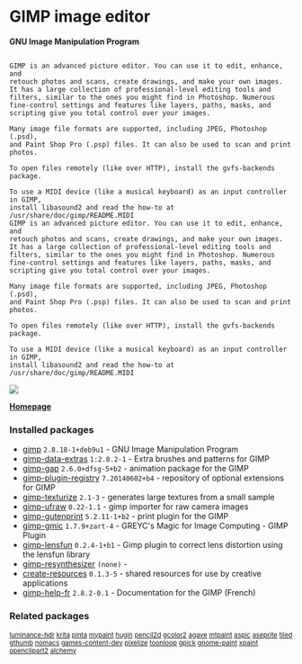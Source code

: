 # GIMP image editor

__GNU Image Manipulation Program__

```

GIMP is an advanced picture editor. You can use it to edit, enhance, and
retouch photos and scans, create drawings, and make your own images.
It has a large collection of professional-level editing tools and
filters, similar to the ones you might find in Photoshop. Numerous
fine-control settings and features like layers, paths, masks, and
scripting give you total control over your images.

Many image file formats are supported, including JPEG, Photoshop (.psd),
and Paint Shop Pro (.psp) files. It can also be used to scan and print
photos.

To open files remotely (like over HTTP), install the gvfs-backends
package.

To use a MIDI device (like a musical keyboard) as an input controller in GIMP,
install libasound2 and read the how-to at /usr/share/doc/gimp/README.MIDI
GIMP is an advanced picture editor. You can use it to edit, enhance, and
retouch photos and scans, create drawings, and make your own images.
It has a large collection of professional-level editing tools and
filters, similar to the ones you might find in Photoshop. Numerous
fine-control settings and features like layers, paths, masks, and
scripting give you total control over your images.

Many image file formats are supported, including JPEG, Photoshop (.psd),
and Paint Shop Pro (.psp) files. It can also be used to scan and print
photos.

To open files remotely (like over HTTP), install the gvfs-backends
package.

To use a MIDI device (like a musical keyboard) as an input controller in GIMP,
install libasound2 and read the how-to at /usr/share/doc/gimp/README.MIDI

```

[![](https://screenshots.debian.net/thumbnail-with-version/gimp/9001)](https://screenshots.debian.net/screenshot-with-version/gimp/9001)



**[Homepage](http://www.gimp.org/)**

### Installed packages

* [gimp](https://packages.debian.org/stretch/gimp) `2.8.18-1+deb9u1` - GNU Image Manipulation Program
* [gimp-data-extras](https://packages.debian.org/stretch/gimp-data-extras) `1:2.0.2-1` - Extra brushes and patterns for GIMP
* [gimp-gap](https://packages.debian.org/stretch/gimp-gap) `2.6.0+dfsg-5+b2` - animation package for the GIMP
* [gimp-plugin-registry](https://packages.debian.org/stretch/gimp-plugin-registry) `7.20140602+b4` - repository of optional extensions for GIMP
* [gimp-texturize](https://packages.debian.org/stretch/gimp-texturize) `2.1-3` - generates large textures from a small sample
* [gimp-ufraw](https://packages.debian.org/stretch/gimp-ufraw) `0.22-1.1` - gimp importer for raw camera images
* [gimp-gutenprint](https://packages.debian.org/stretch/gimp-gutenprint) `5.2.11-1+b2` - print plugin for the GIMP
* [gimp-gmic](https://packages.debian.org/stretch/gimp-gmic) `1.7.9+zart-4` - GREYC's Magic for Image Computing - GIMP Plugin
* [gimp-lensfun](https://packages.debian.org/stretch/gimp-lensfun) `0.2.4-1+b1` - Gimp plugin to correct lens distortion using the lensfun library
* [gimp-resynthesizer](https://packages.debian.org/stretch/gimp-resynthesizer) `(none)` - 
* [create-resources](https://packages.debian.org/stretch/create-resources) `0.1.3-5` - shared resources for use by creative applications
* [gimp-help-fr](https://packages.debian.org/stretch/gimp-help-fr) `2.8.2-0.1` - Documentation for the GIMP (French)

### Related packages

<sub> [luminance-hdr](https://packages.debian.org/stretch/luminance-hdr) [krita](https://packages.debian.org/stretch/krita) [pinta](https://packages.debian.org/stretch/pinta) [mypaint](https://packages.debian.org/stretch/mypaint) [hugin](https://packages.debian.org/stretch/hugin) [pencil2d](https://packages.debian.org/stretch/pencil2d) [gcolor2](https://packages.debian.org/stretch/gcolor2) [agave](https://packages.debian.org/stretch/agave) [mtpaint](https://packages.debian.org/stretch/mtpaint) [aspic](https://packages.debian.org/stretch/aspic) [aseprite](https://packages.debian.org/stretch/aseprite) [tiled](https://packages.debian.org/stretch/tiled) [gthumb](https://packages.debian.org/stretch/gthumb) [nomacs](https://packages.debian.org/stretch/nomacs) [games-content-dev](https://packages.debian.org/stretch/games-content-dev) [pixelize](https://packages.debian.org/stretch/pixelize) [toonloop](https://packages.debian.org/stretch/toonloop) [gpick](https://packages.debian.org/stretch/gpick) [gnome-paint](https://packages.debian.org/stretch/gnome-paint) [xpaint](https://packages.debian.org/stretch/xpaint) [openclipart2](https://packages.debian.org/stretch/openclipart2) [alchemy](https://packages.debian.org/stretch/alchemy)  </sub>
